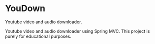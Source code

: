 # YouDown
Youtube video and audio downloader.

Youtube video and audio downloader using Spring MVC. This project is purely for educational purposes.
